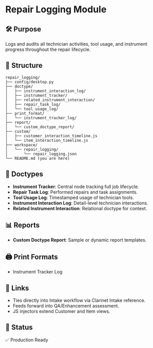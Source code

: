 # Repair Logging Module

## 🛠️ Purpose
Logs and audits all technician activities, tool usage, and instrument progress throughout the repair lifecycle.

## 📁 Structure
```
repair_logging/
├── config/desktop.py
├── doctype/
│   ├── instrument_interaction_log/
│   ├── instrument_tracker/
│   ├── related_instrument_interaction/
│   ├── repair_task_log/
│   └── tool_usage_log/
├── print_format/
│   └── instrument_tracker_log/
├── report/
│   └── custom_doctype_report/
├── custom/
│   ├── customer_interaction_timeline.js
│   └── item_interaction_timeline.js
├── workspace/
│   └── repair_logging/
│       └── repair_logging.json
└── README.md (you are here)
```

## 🧾 Doctypes
- **Instrument Tracker**: Central node tracking full job lifecycle.
- **Repair Task Log**: Performed repairs and task assignments.
- **Tool Usage Log**: Timestamped usage of technician tools.
- **Instrument Interaction Log**: Detail-level technician interactions.
- **Related Instrument Interaction**: Relational doctype for context.

## 📊 Reports
- **Custom Doctype Report**: Sample or dynamic report templates.

## 🖨️ Print Formats
- Instrument Tracker Log

## 🧩 Links
- Ties directly into Intake workflow via Clarinet Intake reference.
- Feeds forward into QA/Enhancement assessment.
- JS injectors extend Customer and Item views.

## 📎 Status
✅ Production Ready